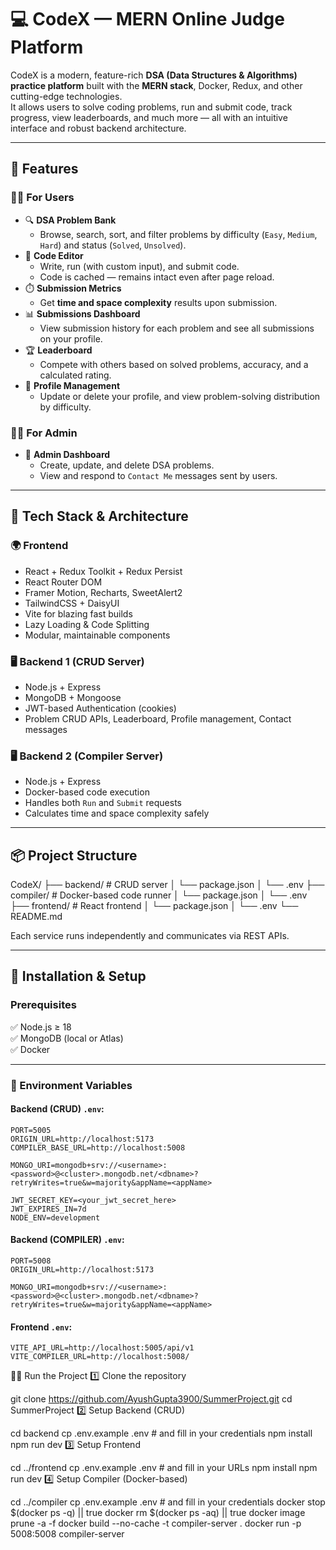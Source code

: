 # 💻 CodeX — MERN Online Judge Platform

CodeX is a modern, feature-rich **DSA (Data Structures & Algorithms) practice platform** built with the **MERN stack**, Docker, Redux, and other cutting-edge technologies.  
It allows users to solve coding problems, run and submit code, track progress, view leaderboards, and much more — all with an intuitive interface and robust backend architecture.

---

## 🚀 Features

### 👩‍💻 For Users
- 🔍 **DSA Problem Bank**
  - Browse, search, sort, and filter problems by difficulty (`Easy`, `Medium`, `Hard`) and status (`Solved`, `Unsolved`).
- 📝 **Code Editor**
  - Write, run (with custom input), and submit code.
  - Code is cached — remains intact even after page reload.
- ⏱️ **Submission Metrics**
  - Get **time and space complexity** results upon submission.
- 📊 **Submissions Dashboard**
  - View submission history for each problem and see all submissions on your profile.
- 🏆 **Leaderboard**
  - Compete with others based on solved problems, accuracy, and a calculated rating.
- 👤 **Profile Management**
  - Update or delete your profile, and view problem-solving distribution by difficulty.

### 🧑‍💼 For Admin
- 🧩 **Admin Dashboard**
  - Create, update, and delete DSA problems.
  - View and respond to `Contact Me` messages sent by users.

---

## 🧰 Tech Stack & Architecture

### 🌍 Frontend
- React + Redux Toolkit + Redux Persist
- React Router DOM
- Framer Motion, Recharts, SweetAlert2
- TailwindCSS + DaisyUI
- Vite for blazing fast builds
- Lazy Loading & Code Splitting
- Modular, maintainable components

### 🖥️ Backend 1 (CRUD Server)
- Node.js + Express
- MongoDB + Mongoose
- JWT-based Authentication (cookies)
- Problem CRUD APIs, Leaderboard, Profile management, Contact messages

### 🖥️ Backend 2 (Compiler Server)
- Node.js + Express
- Docker-based code execution
- Handles both `Run` and `Submit` requests
- Calculates time and space complexity safely

---

## 📦 Project Structure

CodeX/
├── backend/ # CRUD server
│ └── package.json
│ └── .env
├── compiler/ # Docker-based code runner
│ └── package.json
│ └── .env
├── frontend/ # React frontend
│ └── package.json
│ └── .env
└── README.md


Each service runs independently and communicates via REST APIs.

---

## 🧪 Installation & Setup

### Prerequisites
✅ Node.js ≥ 18  
✅ MongoDB (local or Atlas)  
✅ Docker  

---

### 📄 Environment Variables

#### Backend (CRUD) `.env`:
```env
PORT=5005
ORIGIN_URL=http://localhost:5173
COMPILER_BASE_URL=http://localhost:5008

MONGO_URI=mongodb+srv://<username>:<password>@<cluster>.mongodb.net/<dbname>?retryWrites=true&w=majority&appName=<appName>

JWT_SECRET_KEY=<your_jwt_secret_here>
JWT_EXPIRES_IN=7d
NODE_ENV=development
```

#### Backend (COMPILER) `.env`:
```env
PORT=5008
ORIGIN_URL=http://localhost:5173

MONGO_URI=mongodb+srv://<username>:<password>@<cluster>.mongodb.net/<dbname>?retryWrites=true&w=majority&appName=<appName>
```

#### Frontend `.env`:
```env
VITE_API_URL=http://localhost:5005/api/v1
VITE_COMPILER_URL=http://localhost:5008/
```

🧑‍💻 Run the Project
1️⃣ Clone the repository

git clone https://github.com/AyushGupta3900/SummerProject.git
cd SummerProject
2️⃣ Setup Backend (CRUD)

cd backend
cp .env.example .env   # and fill in your credentials
npm install
npm run dev
3️⃣ Setup Frontend

cd ../frontend
cp .env.example .env   # and fill in your URLs
npm install
npm run dev
4️⃣ Setup Compiler (Docker-based)

cd ../compiler
cp .env.example .env   # and fill in your credentials
docker stop $(docker ps -q) || true
docker rm $(docker ps -aq) || true
docker image prune -a -f
docker build --no-cache -t compiler-server .
docker run -p 5008:5008 compiler-server
